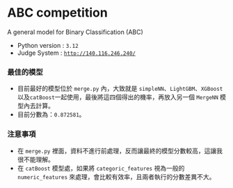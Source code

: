 # ABC competition

A general model for Binary Classification (ABC)

* Python version : ```3.12```
* Judge System : [```http://140.116.246.240/```](http://140.116.246.240/)

### 最佳的模型
* 目前最好的模型位於 ```merge.py``` 內，大致就是 ```simpleNN```、```LightGBM```、```XGBoost```以及```catBoost```一起使用，最後將這四個得出的機率，再放入另一個 ```MergeNN``` 模型內去計算。
* 目前分數為：```0.872581```。

### 注意事項
* 在 ```merge.py``` 裡面，資料不進行前處理，反而讓最終的模型分數較高，這讓我很不能理解。
* 在 ```catBoost``` 模型處，如果將 ```categoric_features``` 視為一般的 ```numeric_features``` 來處理，會比較有效率，且兩者執行的分數差異不大。